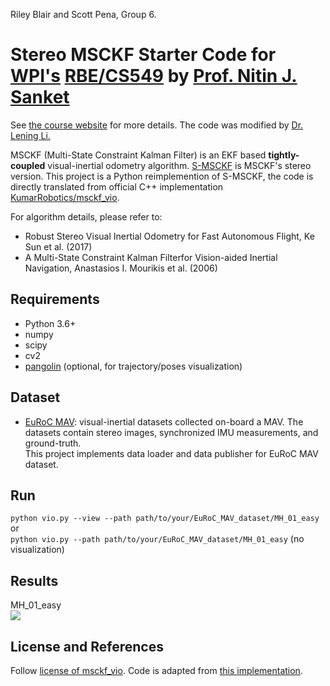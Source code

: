 Riley Blair and Scott Pena, Group 6.

# Stereo MSCKF Starter Code for [WPI's](https://www.wpi.edu/) [RBE/CS549](https://nitinjsanket.github.io/teaching/rbe549/fall2022.html) by [Prof. Nitin J. Sanket](https://nitinjsanket.github.io/)
See [the course website](https://nitinjsanket.github.io/teaching/rbe549/fall2022.html) for more details. The code was modified by [Dr. Lening Li.](https://lening.li/)

MSCKF (Multi-State Constraint Kalman Filter) is an EKF based **tightly-coupled** visual-inertial odometry algorithm. [S-MSCKF](https://arxiv.org/abs/1712.00036) is MSCKF's stereo version. This project is a Python reimplemention of S-MSCKF, the code is directly translated from official C++ implementation [KumarRobotics/msckf_vio](https://github.com/KumarRobotics/msckf_vio).  


For algorithm details, please refer to:
* Robust Stereo Visual Inertial Odometry for Fast Autonomous Flight, Ke Sun et al. (2017)
* A Multi-State Constraint Kalman Filterfor Vision-aided Inertial Navigation, Anastasios I. Mourikis et al. (2006)  

## Requirements
* Python 3.6+
* numpy
* scipy
* cv2
* [pangolin](https://github.com/uoip/pangolin) (optional, for trajectory/poses visualization)

## Dataset
* [EuRoC MAV](http://projects.asl.ethz.ch/datasets/doku.php?id=kmavvisualinertialdatasets): visual-inertial datasets collected on-board a MAV. The datasets contain stereo images, synchronized IMU measurements, and ground-truth.  
This project implements data loader and data publisher for EuRoC MAV dataset.

## Run  
`python vio.py --view --path path/to/your/EuRoC_MAV_dataset/MH_01_easy`  
or    
`python vio.py --path path/to/your/EuRoC_MAV_dataset/MH_01_easy` (no visualization)  

## Results
MH_01_easy  
![](imgs/euroc_mh_01_easy.png)

## License and References
Follow [license of msckf_vio](https://github.com/KumarRobotics/msckf_vio/blob/master/LICENSE.txt). Code is adapted from [this implementation](https://github.com/uoip/stereo_msckf).